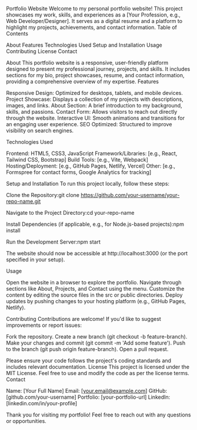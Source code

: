 Portfolio Website
Welcome to my personal portfolio website! This project showcases my work, skills, and experiences as a [Your Profession, e.g., Web Developer/Designer]. It serves as a digital resume and a platform to highlight my projects, achievements, and contact information.
Table of Contents

About
Features
Technologies Used
Setup and Installation
Usage
Contributing
License
Contact

About
This portfolio website is a responsive, user-friendly platform designed to present my professional journey, projects, and skills. It includes sections for my bio, project showcases, resume, and contact information, providing a comprehensive overview of my expertise.
Features

Responsive Design: Optimized for desktops, tablets, and mobile devices.
Project Showcase: Displays a collection of my projects with descriptions, images, and links.
About Section: A brief introduction to my background, skills, and passions.
Contact Form: Allows visitors to reach out directly through the website.
Interactive UI: Smooth animations and transitions for an engaging user experience.
SEO Optimized: Structured to improve visibility on search engines.

Technologies Used

Frontend: HTML5, CSS3, JavaScript
Framework/Libraries: [e.g., React, Tailwind CSS, Bootstrap]
Build Tools: [e.g., Vite, Webpack]
Hosting/Deployment: [e.g., GitHub Pages, Netlify, Vercel]
Other: [e.g., Formspree for contact forms, Google Analytics for tracking]

Setup and Installation
To run this project locally, follow these steps:

Clone the Repository:git clone https://github.com/your-username/your-repo-name.git


Navigate to the Project Directory:cd your-repo-name


Install Dependencies (if applicable, e.g., for Node.js-based projects):npm install


Run the Development Server:npm start

The website should now be accessible at http://localhost:3000 (or the port specified in your setup).

Usage

Open the website in a browser to explore the portfolio.
Navigate through sections like About, Projects, and Contact using the menu.
Customize the content by editing the source files in the src or public directories.
Deploy updates by pushing changes to your hosting platform (e.g., GitHub Pages, Netlify).

Contributing
Contributions are welcome! If you'd like to suggest improvements or report issues:

Fork the repository.
Create a new branch (git checkout -b feature-branch).
Make your changes and commit (git commit -m 'Add some feature').
Push to the branch (git push origin feature-branch).
Open a pull request.

Please ensure your code follows the project's coding standards and includes relevant documentation.
License
This project is licensed under the MIT License. Feel free to use and modify the code as per the license terms.
Contact

Name: [Your Full Name]
Email: [your.email@example.com]
GitHub: [github.com/your-username]
Portfolio: [your-portfolio-url]
LinkedIn: [linkedin.com/in/your-profile]

Thank you for visiting my portfolio! Feel free to reach out with any questions or opportunities.

